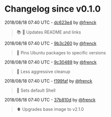# Changelog since v0.1.0

2018/08/18 07:40 UTC - [dc623e4](https://github.com/hassio-addons/addon-spotify-connect/commit/dc623e4bf3dafc2ec59546cb3a6258838a949f05) by [@frenck](https://github.com/frenck)
> :books: :shirt: Updates README and links 

2018/08/18 07:40 UTC - [9b3c260](https://github.com/hassio-addons/addon-spotify-connect/commit/9b3c2606ef2c0bf78377db189373586f336d3a24) by [@frenck](https://github.com/frenck)
> :whale: Pins Ubuntu packages to specific versions 

2018/08/18 07:40 UTC - [9c30489](https://github.com/hassio-addons/addon-spotify-connect/commit/9c3048905a17a12d862b35d385a485d5ebf0c281) by [@frenck](https://github.com/frenck)
> :rocket: Less aggressive cleanup 

2018/08/18 07:40 UTC - [f199faf](https://github.com/hassio-addons/addon-spotify-connect/commit/f199faffe9346fe3375796bf36f77391f06b406d) by [@frenck](https://github.com/frenck)
> :whale: Sets default Shell 

2018/08/18 07:40 UTC - [37b810d](https://github.com/hassio-addons/addon-spotify-connect/commit/37b810d0243ef107969a8de8ff14d93e7554b75f) by [@frenck](https://github.com/frenck)
> :arrow_up: Upgrades base image to v2.1.0 

